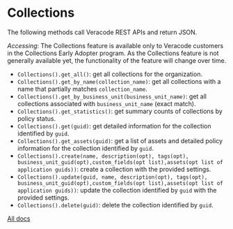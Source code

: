 # Collections

The following methods call Veracode REST APIs and return JSON.

*Accessing*: The Collections feature is available only to Veracode customers in the Collections Early Adopter program. As the Collections feature is not generally available yet, the functionality of the feature will change over time.

- `Collections().get_all()`: get all collections for the organization.
- `Collections().get_by_name(collection_name)`: get all collections with a name that partially matches `collection_name`.
- `Collections().get_by_business_unit(business_unit_name)`: get all collections associated with `business_unit_name` (exact match).
- `Collections().get_statistics()`: get summary counts of collections by policy status.
- `Collections().get(guid)`: get detailed information for the collection identified by `guid`.
- `Collections().get_assets(guid)`: get a list of assets and detailed policy information for the collection identified by `guid`.
- `Collections().create(name, description(opt), tags(opt), business_unit_guid(opt),custom_fields(opt list),assets(opt list of application guids))`: create a collection with the provided settings.
- `Collections().update(guid, name, description(opt), tags(opt), business_unit_guid(opt),custom_fields(opt list),assets(opt list of application guids))`: update the collection identified by `guid` with the provided settings.
- `Collections().delete(guid)`: delete the collection identified by `guid`.

[All docs](docs.md)
